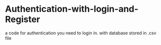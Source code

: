 # Authentication-with-login-and-Register

a code for authentication you need to login in. with database stored in .csv file
